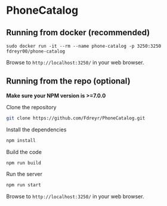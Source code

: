 # PhoneCatalog

## Running from docker (recommended)

```
sudo docker run -it --rm --name phone-catalog -p 3250:3250 fdreyr00/phone-catalog
```

Browse to `http://localhost:3250/` in your web browser.

## Running from the repo (optional)

**Make sure your NPM version is >=7.0.0**

Clone the repository

```bash
git clone https://github.com/Fdreyr/PhoneCatalog.git
```

Install the dependencies

```bash
npm install
```

Build the code
```bash
npm run build
```

Run the server
```bash
npm run start
```

Browse to `http://localhost:3250/` in your web browser.

